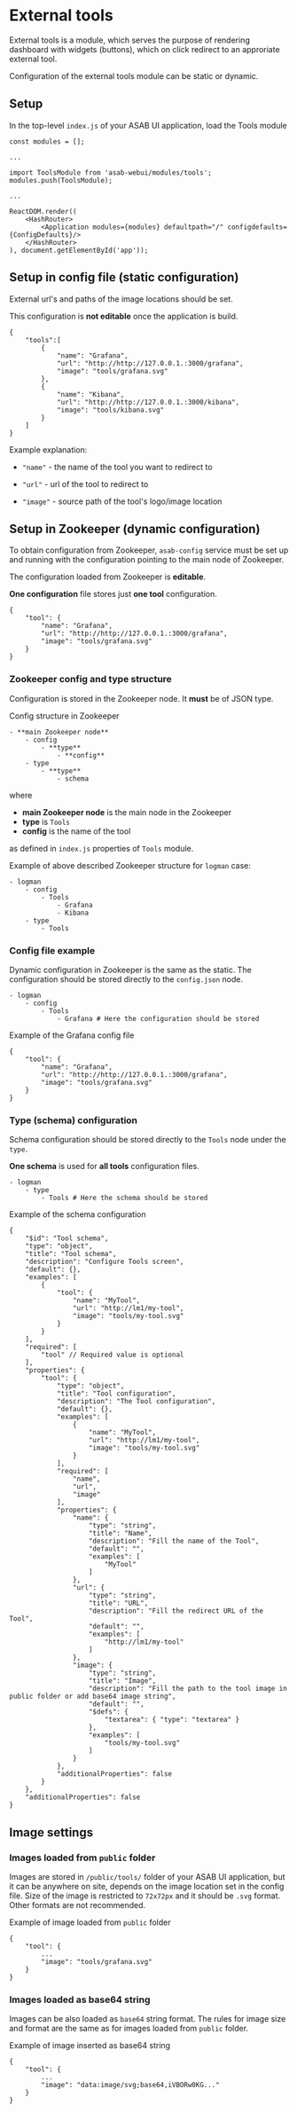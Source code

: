 # External tools

External tools is a module, which serves the purpose of rendering dashboard with widgets (buttons), which on click redirect to an approriate external tool.

Configuration of the external tools module can be static or dynamic.

## Setup

In the top-level `index.js` of your ASAB UI application, load the Tools module 

```
const modules = [];

...

import ToolsModule from 'asab-webui/modules/tools';
modules.push(ToolsModule);

...

ReactDOM.render((
	<HashRouter>
		<Application modules={modules} defaultpath="/" configdefaults={ConfigDefaults}/>
	</HashRouter>
), document.getElementById('app'));
```


## Setup in config file (static configuration)

External url's and paths of the image locations should be set.

This configuration is **not editable** once the application is build.

```
{
	"tools":[
		{
			"name": "Grafana",
			"url": "http://http://127.0.0.1.:3000/grafana",
			"image": "tools/grafana.svg"
		},
		{
			"name": "Kibana",
			"url": "http://http://127.0.0.1.:3000/kibana",
			"image": "tools/kibana.svg"
		}
	]
}
```

Example explanation: 

- `"name"` - the name of the tool you want to redirect to

- `"url"` - url of the tool to redirect to

- `"image"` - source path of the tool's logo/image location


## Setup in Zookeeper (dynamic configuration)

To obtain configuration from Zookeeper, `asab-config` service must be set up and running with the configuration pointing to the main node of Zookeeper.

The configuration loaded from Zookeeper is **editable**.

**One configuration** file stores just **one tool** configuration.


```
{
	"tool": {
		"name": "Grafana",
		"url": "http://http://127.0.0.1.:3000/grafana",
		"image": "tools/grafana.svg"
	}
}
```

### Zookeeper config and type structure

Configuration is stored in the Zookeeper node. It **must** be of JSON type.

Config structure in Zookeeper

```
- **main Zookeeper node**
	- config
		- **type**
			- **config**
	- type
		- **type**
			- schema
```

where

- **main Zookeeper node** is the main node in the Zookeeper
- **type** is `Tools`
- **config** is the name of the tool

as defined in `index.js` properties of `Tools` module.

Example of above described Zookeeper structure for `logman` case:

```
- logman
	- config
		- Tools
			- Grafana
			- Kibana
	- type
		- Tools
```

### Config file example

Dynamic configuration in Zookeeper is the same as the static. The configuration should be stored directly to the `config.json` node.

```
- logman
	- config
		- Tools
			- Grafana # Here the configuration should be stored
```

Example of the Grafana config file

```
{
	"tool": {
		"name": "Grafana",
		"url": "http://http://127.0.0.1.:3000/grafana",
		"image": "tools/grafana.svg"
	}
}
```

### Type (schema) configuration

Schema configuration should be stored directly to the `Tools` node under the `type`.

**One schema** is used for **all tools** configuration files.

```
- logman
	- type
		- Tools # Here the schema should be stored
```

Example of the schema configuration

```
{
	"$id": "Tool schema",
	"type": "object",
	"title": "Tool schema",
	"description": "Configure Tools screen",
	"default": {},
	"examples": [
		{
			"tool": {
				"name": "MyTool",
				"url": "http://lm1/my-tool",
				"image": "tools/my-tool.svg"
			}
		}
	],
	"required": [
		"tool" // Required value is optional
	],
	"properties": {
		"tool": {
			"type": "object",
			"title": "Tool configuration",
			"description": "The Tool configuration",
			"default": {},
			"examples": [
				{
					"name": "MyTool",
					"url": "http://lm1/my-tool",
					"image": "tools/my-tool.svg"
				}
			],
			"required": [
				"name",
				"url",
				"image"
			],
			"properties": {
				"name": {
					"type": "string",
					"title": "Name",
					"description": "Fill the name of the Tool",
					"default": "",
					"examples": [
						"MyTool"
					]
				},
				"url": {
					"type": "string",
					"title": "URL",
					"description": "Fill the redirect URL of the Tool",
					"default": "",
					"examples": [
						"http://lm1/my-tool"
					]
				},
				"image": {
					"type": "string",
					"title": "Image",
					"description": "Fill the path to the tool image in public folder or add base64 image string",
					"default": "",
					"$defs": {
						"textarea": { "type": "textarea" }
					},
					"examples": [
						"tools/my-tool.svg"
					]
				}
			},
			"additionalProperties": false
		}
	},
	"additionalProperties": false
}
```

## Image settings

### Images loaded from `public` folder

Images are stored in `/public/tools/` folder of your ASAB UI application, but it can be anywhere on site, depends on the image location set in the config file.
Size of the image is restricted to `72x72px` and it should be `.svg` format. Other formats are not recommended.

Example of image loaded from `public` folder

```
{
	"tool": {
		...
		"image": "tools/grafana.svg"
	}
}
```

### Images loaded as base64 string

Images can be also loaded as `base64` string format. The rules for image size and format are the same as for images loaded from `public` folder.

Example of image inserted as base64 string

```
{
	"tool": {
		...
		"image": "data:image/svg;base64,iVBORw0KG..."
	}
}
```

